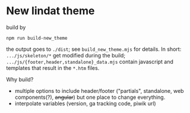 # New lindat theme
build by
```
npm run build-new_theme
```
the output goes to `./dist`; see `build_new_theme.mjs` for details. In short: `.../js/skeleton/*` get modified 
during the build; `.../js/{footer,header,standalone}_data.mjs` contain javascript and templates that result in the 
`*.htm` files.

Why build?
 
 - multiple options to include header/footer ("partials", standalone, web components(?), ~~angular~~) but one place 
   to change everything.
 - interpolate variables (version, ga tracking code, piwik url)
